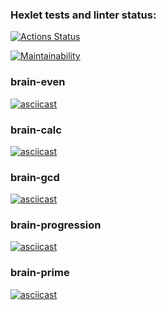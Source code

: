 ### Hexlet tests and linter status:
[![Actions Status](https://github.com/Elena12885/frontend-project-44/workflows/hexlet-check/badge.svg)](https://github.com/Elena12885/frontend-project-44/actions)

[![Maintainability](https://api.codeclimate.com/v1/badges/03e660a131e46fcd9871/maintainability)](https://codeclimate.com/github/Elena12885/frontend-project-44/maintainability)

### brain-even
[![asciicast](https://asciinema.org/a/OPBrg7YrSCPfiLrx4H7kgIEoj.svg)](https://asciinema.org/a/OPBrg7YrSCPfiLrx4H7kgIEoj)

### brain-calc
[![asciicast](https://asciinema.org/a/B91RXXHH6EO6H4ui1nQvhc0QA.svg)](https://asciinema.org/a/B91RXXHH6EO6H4ui1nQvhc0QA)

### brain-gcd
[![asciicast](https://asciinema.org/a/610075.svg)](https://asciinema.org/a/610075)

### brain-progression
[![asciicast](https://asciinema.org/a/mXzcZcYRhLdjYip2EvQgYH5vv.svg)](https://asciinema.org/a/mXzcZcYRhLdjYip2EvQgYH5vv)

### brain-prime
[![asciicast](https://asciinema.org/a/EAUedGD58SSm2dbOTxkxw3ail.svg)](https://asciinema.org/a/EAUedGD58SSm2dbOTxkxw3ail)
